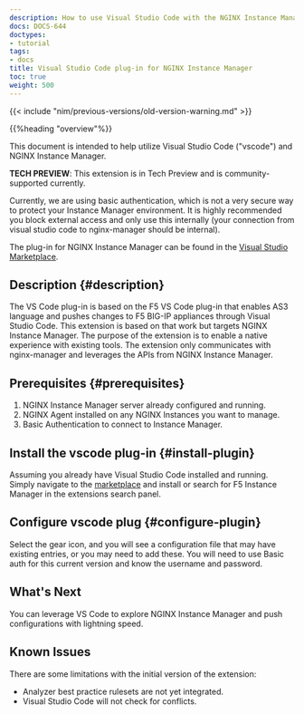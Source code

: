 ```yaml
---
description: How to use Visual Studio Code with the NGINX Instance Manager extension
docs: DOCS-644
doctypes:
- tutorial
tags:
- docs
title: Visual Studio Code plug-in for NGINX Instance Manager
toc: true
weight: 500
---
```


{{< include "nim/previous-versions/old-version-warning.md" >}}

{{%heading "overview"%}}

This document is intended to help utilize Visual Studio Code ("vscode") and NGINX Instance Manager.

**TECH PREVIEW**: This extension is in Tech Preview and is community-supported currently.

Currently, we are using basic authentication, which is not a very secure way to protect your Instance Manager environment. It is highly recommended you block external access and only use this internally (your connection from visual studio code to nginx-manager should be internal).

The plug-in for NGINX Instance Manager can be found in the [Visual Studio Marketplace](https://marketplace.visualstudio.com/items?itemName=F5DevCentral.vscode-nim).

## Description {#description}

The VS Code plug-in is based on the F5 VS Code plug-in that enables AS3 language and pushes changes to F5 BIG-IP appliances through Visual Studio Code. This extension is based on that work but targets NGINX Instance Manager. The purpose of the extension is to enable a native experience with existing tools. The extension only communicates with nginx-manager and leverages the APIs from NGINX Instance Manager.

## Prerequisites {#prerequisites}

1. NGINX Instance Manager server already configured and running.
2. NGINX Agent installed on any NGINX Instances you want to manage.
3. Basic Authentication to connect to Instance Manager.

## Install the vscode plug-in {#install-plugin}

Assuming you already have Visual Studio Code installed and running. Simply navigate to the [marketplace](https://marketplace.visualstudio.com/items?itemName=F5DevCentral.vscode-nim) and install or search for F5 Instance Manager in the extensions search panel.

## Configure vscode plug {#configure-plugin}

Select the gear icon, and you will see a configuration file that may have existing entries, or you may need to add these. You will need to use Basic auth for this current version and know the username and password.

## What's Next

You can leverage VS Code to explore NGINX Instance Manager and push configurations with lightning speed.

## Known Issues

There are some limitations with the initial version of the extension:

- Analyzer best practice rulesets are not yet integrated.
- Visual Studio Code will not check for conflicts.
